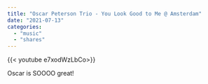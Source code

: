 ```yaml
---
title: "Oscar Peterson Trio - You Look Good to Me @ Amsterdam"
date: "2021-07-13"
categories:
  - "music"
  - "shares"
---
```


<div style="width: 70vw;">{{< youtube e7xodWzLbCo>}}</div>

Oscar is SOOOO great!
